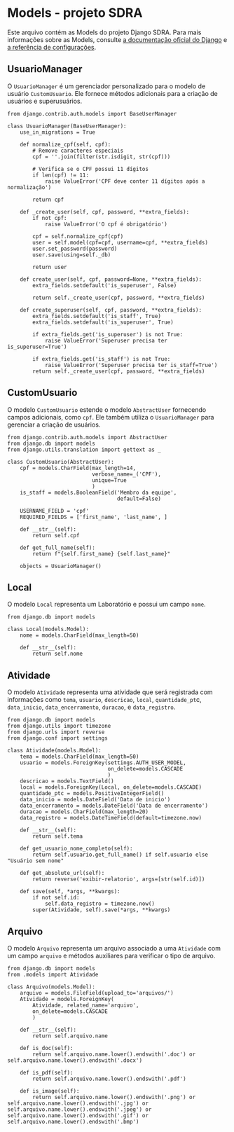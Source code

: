 # Models - projeto SDRA

Este arquivo contém as Models do projeto Django SDRA. Para mais informações sobre as Models, consulte [a documentação oficial do Django](https://docs.djangoproject.com/pt-br/4.2/topics/db/models/) e [a referência de configurações](https://docs.djangoproject.com/en/4.2/ref/models/).

## UsuarioManager

O `UsuarioManager` é um gerenciador personalizado para o modelo de usuário `CustomUsuario`. Ele fornece métodos adicionais para a criação de usuários e superusuários.
```
from django.contrib.auth.models import BaseUserManager

class UsuarioManager(BaseUserManager):
    use_in_migrations = True

    def normalize_cpf(self, cpf):
        # Remove caracteres especiais
        cpf = ''.join(filter(str.isdigit, str(cpf)))

        # Verifica se o CPF possui 11 dígitos
        if len(cpf) != 11:
            raise ValueError('CPF deve conter 11 dígitos após a normalização')

        return cpf

    def _create_user(self, cpf, password, **extra_fields):
        if not cpf:
            raise ValueError('O cpf é obrigatório')

        cpf = self.normalize_cpf(cpf)
        user = self.model(cpf=cpf, username=cpf, **extra_fields)
        user.set_password(password)
        user.save(using=self._db)

        return user

    def create_user(self, cpf, password=None, **extra_fields):
        extra_fields.setdefault('is_superuser', False)

        return self._create_user(cpf, password, **extra_fields)

    def create_superuser(self, cpf, password, **extra_fields):
        extra_fields.setdefault('is_staff', True)
        extra_fields.setdefault('is_superuser', True)

        if extra_fields.get('is_superuser') is not True:
            raise ValueError('Superuser precisa ter is_superuser=True')

        if extra_fields.get('is_staff') is not True:
            raise ValueError('Superuser precisa ter is_staff=True')
        return self._create_user(cpf, password, **extra_fields)

```
## CustomUsuario
O modelo `CustomUsuario` estende o modelo `AbstractUser` fornecendo campos adicionais, como `cpf`. Ele também utiliza o `UsuarioManager` para gerenciar a criação de usuários.
```
from django.contrib.auth.models import AbstractUser
from django.db import models
from django.utils.translation import gettext as _

class CustomUsuario(AbstractUser):
    cpf = models.CharField(max_length=14,
                           verbose_name=_('CPF'),
                           unique=True
                           )
    is_staff = models.BooleanField('Membro da equipe',
                                   default=False)

    USERNAME_FIELD = 'cpf'
    REQUIRED_FIELDS = ['first_name', 'last_name', ]

    def __str__(self):
        return self.cpf
    
    def get_full_name(self):
        return f"{self.first_name} {self.last_name}"

    objects = UsuarioManager()

```
## Local
O modelo `Local` representa um Laboratório e possui um campo `nome`.
```
from django.db import models

class Local(models.Model):
    nome = models.CharField(max_length=50)

    def __str__(self):
        return self.nome

```
## Atividade
O modelo `Atividade` representa uma atividade que será registrada com informações como `tema`, `usuario`, `descricao`, `local`, `quantidade_pt`c, `data_inicio`, `data_encerramento`, `duracao`, e `data_registro`.
```
from django.db import models
from django.utils import timezone
from django.urls import reverse
from django.conf import settings

class Atividade(models.Model):
    tema = models.CharField(max_length=50)
    usuario = models.ForeignKey(settings.AUTH_USER_MODEL, 
                                on_delete=models.CASCADE
                                )
    descricao = models.TextField()
    local = models.ForeignKey(Local, on_delete=models.CASCADE)
    quantidade_ptc = models.PositiveIntegerField()
    data_inicio = models.DateField('Data de inicio')
    data_encerramento = models.DateField('Data de encerramento')
    duracao = models.CharField(max_length=20)
    data_registro = models.DateTimeField(default=timezone.now)
    
    def __str__(self):
        return self.tema
    
    def get_usuario_nome_completo(self):
        return self.usuario.get_full_name() if self.usuario else "Usuário sem nome"

    def get_absolute_url(self):
        return reverse('exibir-relatorio', args=[str(self.id)])

    def save(self, *args, **kwargs):
        if not self.id:
            self.data_registro = timezone.now()
        super(Atividade, self).save(*args, **kwargs)

```
## Arquivo
O modelo `Arquivo` representa um arquivo associado a uma `Atividade` com um campo `arquivo` e métodos auxiliares para verificar o tipo de arquivo.
```
from django.db import models
from .models import Atividade

class Arquivo(models.Model):
    arquivo = models.FileField(upload_to='arquivos/')
    Atividade = models.ForeignKey(
        Atividade, related_name='arquivo', 
        on_delete=models.CASCADE
        )

    def __str__(self):
        return self.arquivo.name

    def is_doc(self):
        return self.arquivo.name.lower().endswith('.doc') or self.arquivo.name.lower().endswith('.docx')

    def is_pdf(self):
        return self.arquivo.name.lower().endswith('.pdf')

    def is_image(self):
        return self.arquivo.name.lower().endswith('.png') or self.arquivo.name.lower().endswith('.jpg') or self.arquivo.name.lower().endswith('.jpeg') or self.arquivo.name.lower().endswith('.gif') or self.arquivo.name.lower().endswith('.bmp')

```
##
```

```
##
```

```
##
```

```
##
```

```
